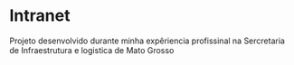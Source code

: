# Intranet

Projeto desenvolvido durante minha expêriencia profissinal na Sercretaria de Infraestrutura e logistica de Mato Grosso
